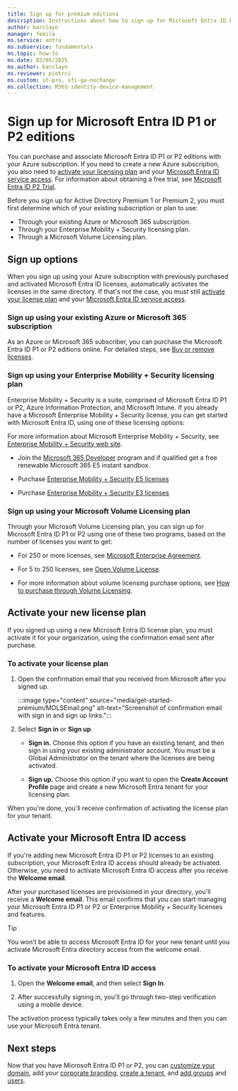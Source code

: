 ```yaml
---
title: Sign up for premium editions
description: Instructions about how to sign up for Microsoft Entra ID P1 or P2 editions.
author: barclayn
manager: femila
ms.service: entra
ms.subservice: fundamentals
ms.topic: how-to
ms.date: 03/05/2025
ms.author: barclayn
ms.reviewer: piotrci
ms.custom: it-pro, sfi-ga-nochange
ms.collection: M365-identity-device-management
---
```


# Sign up for Microsoft Entra ID P1 or P2 editions

You can purchase and associate Microsoft Entra ID P1 or P2 editions with your Azure subscription. If you need to create a new Azure subscription, you also need to [activate your licensing plan](#activate-your-new-license-plan) and your [Microsoft Entra ID service access](#activate-your-microsoft-entra-id-access). For information about obtaining a free trial, see [Microsoft Entra ID P2 Trial](https://signup.microsoft.com/get-started/signup?products=FAF849AB-BD30-42B2-856C-8F1EDC230CE9).

Before you sign up for Active Directory Premium 1 or Premium 2, you must first determine which of your existing subscription or plan to use:

- Through your existing Azure or Microsoft 365 subscription.
- Through your Enterprise Mobility + Security licensing plan.
- Through a Microsoft Volume Licensing plan.

## Sign up options

When you sign up using your Azure subscription with previously purchased and activated Microsoft Entra ID licenses, automatically activates the licenses in the same directory. If that's not the case, you must still [activate your license plan](#activate-your-new-license-plan) and your [Microsoft Entra ID service access](#activate-your-microsoft-entra-id-access).

### Sign up using your existing Azure or Microsoft 365 subscription

As an Azure or Microsoft 365 subscriber, you can purchase the Microsoft Entra ID P1 or P2 editions online. For detailed steps, see [Buy or remove licenses](/microsoft-365/commerce/licenses/buy-licenses?view=o365-worldwide&preserve-view=true).

### Sign up using your Enterprise Mobility + Security licensing plan

Enterprise Mobility + Security is a suite, comprised of Microsoft Entra ID P1 or P2, Azure Information Protection, and Microsoft Intune. If you already have a Microsoft Enterprise Mobility + Security license, you can get started with Microsoft Entra ID, using one of these licensing options:

For more information about Microsoft Enterprise Mobility + Security, see [Enterprise Mobility + Security web site](https://www.microsoft.com/cloud-platform/enterprise-mobility-security).

- Join the [Microsoft 365 Developer](https://developer.microsoft.com/microsoft-365/dev-program) program and if qualified get a free renewable Microsoft 365 E5 instant sandbox.

- Purchase [Enterprise Mobility + Security E5 licenses](https://signup.microsoft.com/Signup?OfferId=e6de2192-536a-4dc3-afdc-9e2602b6c790&ali=1)

- Purchase [Enterprise Mobility + Security E3 licenses](https://signup.microsoft.com/Signup?OfferId=4BBA281F-95E8-4136-8B0F-037D6062F54C&ali=1)

### Sign up using your Microsoft Volume Licensing plan

Through your Microsoft Volume Licensing plan, you can sign up for Microsoft Entra ID P1 or P2 using one of these two programs, based on the number of licenses you want to get:

- For 250 or more licenses, see [Microsoft Enterprise Agreement](https://www.microsoft.com/en-us/licensing/licensing-programs/enterprise.aspx).

- For 5 to 250 licenses, see [Open Volume License](https://www.microsoft.com/en-us/licensing/licensing-programs/open-license.aspx).

- For more information about volume licensing purchase options, see [How to purchase through Volume Licensing](https://www.microsoft.com/en-us/licensing/how-to-buy/how-to-buy.aspx).

## Activate your new license plan

If you signed up using a new Microsoft Entra ID license plan, you must activate it for your organization, using the confirmation email sent after purchase.

### To activate your license plan

1. Open the confirmation email that you received from Microsoft after you signed up.

   :::image type="content" source="media/get-started-premium/MOLSEmail.png" alt-text="Screenshot of confirmation email with sign in and sign up links.":::

1. Select **Sign in** or **Sign up**.
   - **Sign in.** Choose this option if you have an existing tenant, and then sign in using your existing administrator account. You must be a Global Administrator on the tenant where the licenses are being activated.

   - **Sign up.** Choose this option if you want to open the **Create Account Profile** page and create a new Microsoft Entra tenant for your licensing plan.

When you're done, you'll receive confirmation of activating the license plan for your tenant.

<a name='activate-your-azure-ad-access'></a>

## Activate your Microsoft Entra ID access

If you're adding new Microsoft Entra ID P1 or P2 licenses to an existing subscription, your Microsoft Entra ID access should already be activated. Otherwise, you need to activate Microsoft Entra ID access after you receive the **Welcome email**.

After your purchased licenses are provisioned in your directory, you'll receive a **Welcome email**. This email confirms that you can start managing your Microsoft Entra ID P1 or P2 or Enterprise Mobility + Security licenses and features.

> [!TIP]
> You won't be able to access Microsoft Entra ID for your new tenant until you activate Microsoft Entra directory access from the welcome email.

<a name='to-activate-your-azure-ad-access'></a>

### To activate your Microsoft Entra ID access

1. Open the **Welcome email**, and then select **Sign In**.

2. After successfully signing in, you'll go through two-step verification using a mobile device.

The activation process typically takes only a few minutes and then you can use your Microsoft Entra tenant.

## Next steps

Now that you have Microsoft Entra ID P1 or P2, you can [customize your domain](add-custom-domain.yml), add your [corporate branding](./how-to-customize-branding.md), [create a tenant](create-new-tenant.md), and [add groups](./how-to-manage-groups.yml) and [users](./add-users.md).